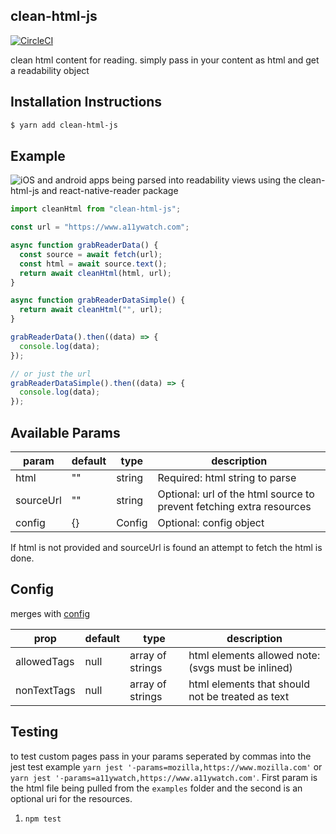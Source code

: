 ## clean-html-js

[![CircleCI](https://circleci.com/gh/j-mendez/clean-html-js/tree/master.svg?style=svg)](https://circleci.com/gh/j-mendez/clean-html-js/tree/master)

clean html content for reading. simply pass in your content as html and get a readability object

## Installation Instructions

```bash
$ yarn add clean-html-js
```

## Example

![iOS and android apps being parsed into readability views using the clean-html-js and react-native-reader package](https://i.imgur.com/WeROrao.gif)

```ts
import cleanHtml from "clean-html-js";

const url = "https://www.a11ywatch.com";

async function grabReaderData() {
  const source = await fetch(url);
  const html = await source.text();
  return await cleanHtml(html, url);
}

async function grabReaderDataSimple() {
  return await cleanHtml("", url);
}

grabReaderData().then((data) => {
  console.log(data);
});

// or just the url
grabReaderDataSimple().then((data) => {
  console.log(data);
});
```

## Available Params

| param     | default | type   | description                                                          |
| --------- | ------- | ------ | -------------------------------------------------------------------- |
| html      | ""      | string | Required: html string to parse                                       |
| sourceUrl | ""      | string | Optional: url of the html source to prevent fetching extra resources |
| config    | {}      | Config | Optional: config object                                              |

If html is not provided and sourceUrl is found an attempt to fetch the html is done.

## Config

merges with [config](src/clean-html.ts)

| prop        | default | type             | description                                       |
| ----------- | ------- | ---------------- | ------------------------------------------------- |
| allowedTags | null    | array of strings | html elements allowed note:(svgs must be inlined) |
| nonTextTags | null    | array of strings | html elements that should not be treated as text  |

## Testing

to test custom pages pass in your params seperated by commas into the jest test example `yarn jest '-params=mozilla,https://www.mozilla.com'` or `yarn jest '-params=a11ywatch,https://www.a11ywatch.com'`. First param is the html file being pulled from the `examples` folder and the second is an optional uri for the resources.

1. `npm test`
